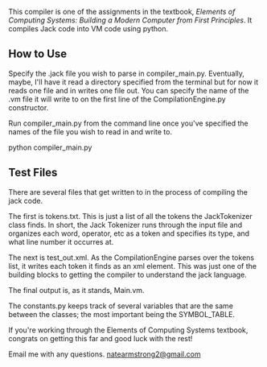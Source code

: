 This compiler is one of the assignments in the textbook, _Elements of Computing Systems: Building a Modern Computer from First Principles_. It compiles Jack code into VM code using python.

## How to Use
Specify the .jack file you wish to parse in compiler_main.py. Eventually, maybe, I'll have it read a directory specified from the terminal but for now it reads one file and in writes one file out. You can specify the name of the .vm file it will write to on the first line of the CompilationEngine.py constructor.

Run compiler_main.py from the command line once you've specified the names of the file you wish to read in and write to.

  python compiler_main.py

## Test Files

There are several files that get written to in the process of compiling the jack code.

The first is tokens.txt. This is just a list of all the tokens the JackTokenizer class finds. In short, the Jack Tokenizer runs through the input file and organizes each word, operator, etc as a token and specifies its type, and what line number it occurres at.

The next is test_out.xml. As the CompilationEngine parses over the tokens list, it writes each token it finds as an xml element. This was just one of the building blocks to getting the compiler to understand the jack language.

The final output is, as it stands, Main.vm.

The constants.py keeps track of several variables that are the same between the classes; the most important being the SYMBOL_TABLE.

If you're working through the Elements of Computing Systems textbook, congrats on getting this far and good luck with the rest!

Email me with any questions. natearmstrong2@gmail.com